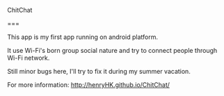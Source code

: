 ChitChat

===

This app is my first app running on android platform.

It use Wi-Fi's born group social nature and try to connect people through Wi-Fi network.

Still minor bugs here, I'll try to fix it during my summer vacation.

For more information: http://henryHK.github.io/ChitChat/